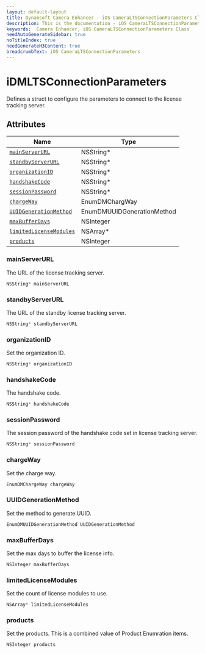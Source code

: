 ```yaml
---
layout: default-layout
title: Dynamsoft Camera Enhancer - iOS CameraLTSConnectionParameters Class
description: This is the documentation - iOS CameraLTSConnectionParameters Class page of Dynamsoft Camera Enhancer.
keywords:  Camera Enhancer, iOS CameraLTSConnectionParameters Class
needAutoGenerateSidebar: true
noTitleIndex: true
needGenerateH3Content: true
breadcrumbText: iOS CameraLTSConnectionParameters
---
```


# iDMLTSConnectionParameters

Defines a struct to configure the parameters to connect to the license tracking server.

## Attributes

| Name | Type |
|------|------|
| [`mainServerURL`](#mainserverurl) | NSString* |
| [`standbyServerURL`](#standbyserverurl) | NSString* |
| [`organizationID`](#organizationid) | NSString* |
| [`handshakeCode`](#handshakecode) | NSString* |
| [`sessionPassword`](#sessionpassword) | NSString* |
| [`chargeWay`](#chargeway) | EnumDMChargWay |
| [`UUIDGenerationMethod`](#uuidgenerationmethod) | EnumDMUUIDGenerationMethod |
| [`maxBufferDays`](#maxbufferdays) | NSInteger |
| [`limitedLicenseModules`](#limitedlicensemodules) | NSArray* |
| [`products`](#products) | NSInteger |

### mainServerURL

The URL of the license tracking server.

```objectivec
NSString* mainServerURL
```

### standbyServerURL

The URL of the standby license tracking server.

```objectivec
NSString* standbyServerURL
```

### organizationID

Set the organization ID.

```objectivec
NSString* organizationID
```

### handshakeCode

The handshake code.

```objectivec
NSString* handshakeCode
```

### sessionPassword

The session password of the handshake code set in license tracking server.

```objectivec
NSString* sessionPassword
```

### chargeWay

Set the charge way.

```objectivec
EnumDMChargeWay chargeWay
```

### UUIDGenerationMethod

Set the method to generate UUID.

```objectivec
EnumDMUUIDGenerationMethod UUIDGenerationMethod
```

### maxBufferDays

Set the max days to buffer the license info.

```objectivec
NSInteger maxBufferDays
```

### limitedLicenseModules

Set the count of license modules to use.

```objectivec
NSArray* limitedLicenseModules
```

### products

Set the products. This is a combined value of Product Enumration items.

```objectivec
NSInteger products
```
